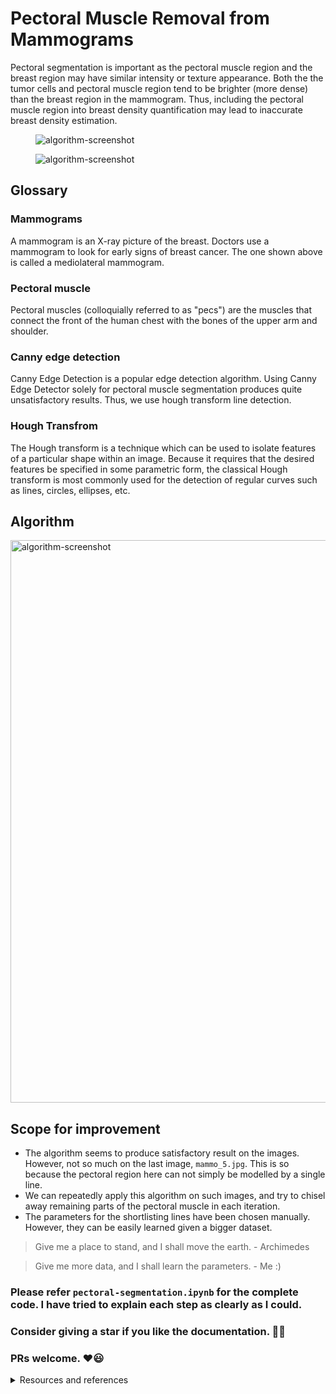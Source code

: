 # Pectoral Muscle Removal from Mammograms
<div> 
  Pectoral segmentation is important as the pectoral muscle region and the breast region may have similar intensity or texture appearance. Both the the tumor cells and pectoral muscle region tend to be brighter (more dense) than the breast region in the mammogram.
Thus, including the pectoral muscle region into breast density quantification may lead to inaccurate breast density estimation.
</div>

<figure>
  <img src="https://github.com/gsunit/Pectoral-Muscle-Removal-From-Mammograms/blob/master/assets/processing-screenshot.png" alt="algorithm-screenshot"/>
</figure>

<figure>
  <img src="https://github.com/gsunit/Pectoral-Muscle-Removal-From-Mammograms/blob/master/assets/LinkedIn-Computer-Vision-Trending.png" alt="algorithm-screenshot"/>
</figure>


## Glossary
### Mammograms
A mammogram is an X-ray picture of the breast. Doctors use a mammogram to look for early signs of breast cancer. The one shown above is called a mediolateral mammogram.

### Pectoral muscle
Pectoral muscles (colloquially referred to as "pecs") are the muscles that connect the front of the human chest with the bones of the upper arm and shoulder. 

### Canny edge detection
Canny Edge Detection is a popular edge detection algorithm. Using Canny Edge Detector solely for pectoral muscle segmentation produces quite unsatisfactory results. Thus, we use hough transform line detection.

### Hough Transfrom
The Hough transform is a technique which can be used to isolate features of a particular shape within an image. Because it requires that the desired features be specified in some parametric form, the classical Hough transform is most commonly used for the detection of regular curves such as lines, circles, ellipses, etc.

## Algorithm
<img src="https://github.com/gsunit/Pectoral-Muscle-Removal-From-Mammograms/blob/master/assets/algorithm-flowchart.png" alt="algorithm-screenshot" height="900"/>

## Scope for improvement
- The algorithm seems to produce satisfactory result on the images. However, not so much on the last image, `mammo_5.jpg`. This is so because the pectoral region here can not simply be modelled by a single line.
- We can repeatedly apply this algorithm on such images, and try to chisel away remaining parts of the pectoral muscle in each iteration.
- The parameters for the shortlisting lines have been chosen manually. However, they can be easily learned given a bigger dataset.

> Give me a place to stand, and I shall move the earth. - Archimedes

> Give me more data, and I shall learn the parameters. - Me :)


### Please refer `pectoral-segmentation.ipynb` for the complete code. I have tried to explain each step as clearly as I could.

### Consider giving a star if you like the documentation. 🌟🌟
### PRs welcome. ❤️😃

<details>
  <summary>Resources and references</summary>
  
  1. Github repo by [@anoo6527](https://github.com/anoo6527/PectoralMuscle_Removal)
  2. Assignment by [Suven Consultants and Technology Pvt. Ltd.](https://www.linkedin.com/company/suven-consultants-and-technology-pvt-ltd/)
  3. Paper: https://www.ncbi.nlm.nih.gov/pmc/articles/PMC6510623/
  4. Paper: https://core.ac.uk/download/pdf/82133766.pdf
  5. Tutorial on Youtube: [Computer Vision Basics: Hough Transform | By Dr. Ry @Stemplicity](https://www.youtube.com/watch?v=6yVMpaIoxIU)
  6. Scikit-Image [Hough Transform tutorial](https://scikit-image.org/docs/dev/auto_examples/edges/plot_line_hough_transform.html)
  7. Science Direct article: https://www.sciencedirect.com/science/article/pii/S1361841518301129
</details>

